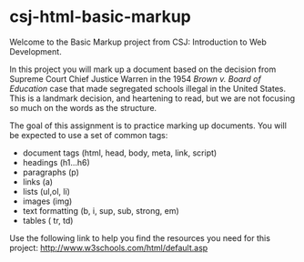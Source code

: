 csj-html-basic-markup
=====================

Welcome to the Basic Markup project from CSJ: Introduction to Web Development.

In this project you will mark up a document based on the decision from
Supreme Court Chief Justice Warren in the 1954 *Brown v. Board of Education*
case that made segregated schools illegal in the United States. This is a
landmark decision, and heartening to read, but we are not focusing so much on
the words as the structure.

The goal of this assignment is to practice marking up documents. You will be
expected to use a set of common tags:

* document tags (html, head, body, meta, link, script)
* headings (h1...h6)
* paragraphs (p)
* links (a)
* lists (ul,ol, li)
* images (img)
* text formatting (b, i, sup, sub, strong, em)
* tables ( tr, td)

Use the following link to help you find the resources you need for this project: http://www.w3schools.com/html/default.asp
